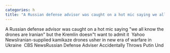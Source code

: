 ```yaml
---
categories: h
title: "A Russian defense advisor was caught on a hot mic saying we all know the drones are Iranian but the Kremlin doesnt want to admit it  Yahoo News"
---
```

A Russian defense advisor was caught on a hot mic saying "we all know the drones are Iranian" but the Kremlin doesn"t want to admit it&nbsp;&nbsp;Yahoo NewsIranian-supplied kamikaze drones usher in new era of warfare in Ukraine&nbsp;&nbsp;CBS NewsRussian Defense Adviser Accidentally Throws Putin Und
